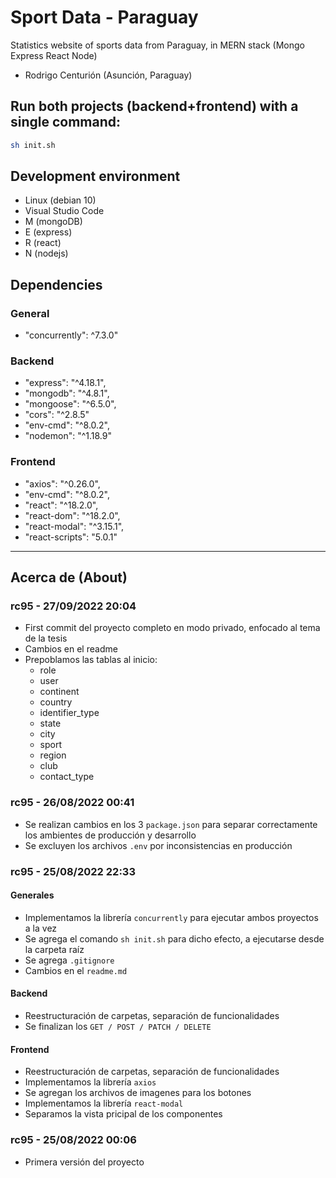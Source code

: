 # Sport Data - Paraguay
Statistics website of sports data from Paraguay, in MERN stack (Mongo Express React Node)

- Rodrigo Centurión
(Asunción, Paraguay)


## Run both projects (backend+frontend) with a single command:
```sh
sh init.sh
```

## Development environment
- Linux (debian 10)
- Visual Studio Code
- M (mongoDB)
- E (express)
- R (react)
- N (nodejs)

## Dependencies
### General
- "concurrently": ^7.3.0"

### Backend
- "express": "^4.18.1",
- "mongodb": "^4.8.1",
- "mongoose": "^6.5.0",
- "cors": "^2.8.5"
- "env-cmd": "^8.0.2",
- "nodemon": "^1.18.9"

### Frontend
- "axios": "^0.26.0",
- "env-cmd": "^8.0.2",
- "react": "^18.2.0",
- "react-dom": "^18.2.0",
- "react-modal": "^3.15.1",
- "react-scripts": "5.0.1"

---
## Acerca de (About)
### rc95 - 27/09/2022 20:04
- First commit del proyecto completo en modo privado, enfocado al tema de la tesis
- Cambios en el readme
- Prepoblamos las tablas al inicio:
  - role
  - user
  - continent
  - country
  - identifier_type
  - state
  - city
  - sport
  - region
  - club
  - contact_type


### rc95 - 26/08/2022 00:41
- Se realizan cambios en los 3 `package.json` para separar correctamente los ambientes de producción y desarrollo
- Se excluyen los archivos `.env` por inconsistencias en producción

### rc95 - 25/08/2022 22:33
#### Generales
- Implementamos la librería `concurrently` para ejecutar ambos proyectos a la vez
- Se agrega el comando `sh init.sh` para dicho efecto, a ejecutarse desde la carpeta raíz
- Se agrega `.gitignore`
- Cambios en el `readme.md`

#### Backend
- Reestructuración de carpetas, separación de funcionalidades
- Se finalizan los `GET / POST / PATCH / DELETE`

#### Frontend
- Reestructuración de carpetas, separación de funcionalidades
- Implementamos la librería `axios`
- Se agregan los archivos de imagenes para los botones
- Implementamos la librería `react-modal`
- Separamos la vista pricipal de los componentes


### rc95 - 25/08/2022 00:06
- Primera versión del proyecto
